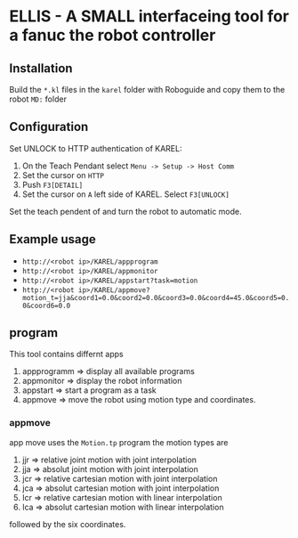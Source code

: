 # ELLIS - A SMALL interfaceing tool for a fanuc the robot controller

## Installation
Build the `*.kl` files in the `karel` folder with Roboguide and copy them to the robot `MD:` folder


## Configuration
Set UNLOCK to HTTP authentication of KAREL: 
1. On the Teach Pendant select `Menu -> Setup -> Host Comm`
2. Set the cursor on `HTTP`
3. Push `F3[DETAIL]`
4. Set the cursor on `A` left side of KAREL. Select `F3[UNLOCK]`

Set the teach pendent of and turn the robot to automatic mode.

## Example usage
* `http://<robot ip>/KAREL/appprogram`
* `http://<robot ip>/KAREL/appmonitor`
* `http://<robot ip>/KAREL/appstart?task=motion`
* `http://<robot ip>/KAREL/appmove?motion_t=jja&coord1=0.0&coord2=0.0&coord3=0.0&coord4=45.0&coord5=0.0&coord6=0.0`

## program

This tool contains differnt apps

1.  appprogramm => display all available programs
2.  appmonitor => display the robot information
3.  appstart => start a program as a task
4.  appmove => move the robot using motion type and coordinates.

### appmove
app move uses the `Motion.tp` program the motion types are

1. jjr => relative joint motion with joint interpolation
2. jja => absolut joint motion with joint interpolation
3. jcr => relative cartesian motion with joint interpolation
4. jca => absolut cartesian motion with joint interpolation
5. lcr => relative cartesian motion with linear interpolation
6. lca => absolut cartesian motion with linear interpolation
 
followed by the six coordinates.


